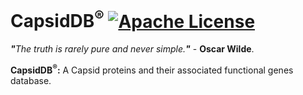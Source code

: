 # CapsidDB<sup>®</sup> [![Apache License](https://img.shields.io/badge/license-Apache-blue.svg)](https://github.com/CapsidDB/CapsidDB/blob/master/LICENSE)
<i><b>"</b>The truth is rarely pure and never simple.<b>"</b></i> - <b>Oscar Wilde</b>.

<b>CapsidDB<sup>®</sup>:</b>&nbsp;A Capsid proteins and their associated functional genes database.
